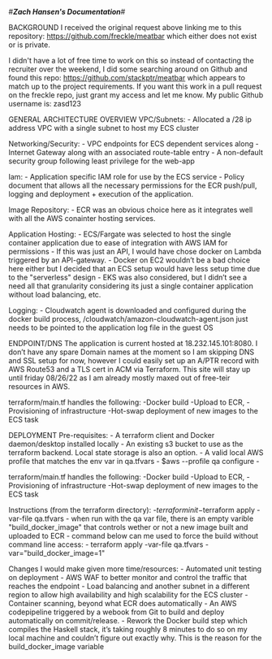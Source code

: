 #*****Zach Hansen's Documentation*****#

BACKGROUND
I received the original request above linking me to this repository: https://github.com/freckle/meatbar which either does not exist or is private. 

I didn't have a lot of free time to work on this so instead of contacting the recruiter over the weekend, I did some searching around on Github and found this repo: https://github.com/stackptr/meatbar which appears to match up to the project requirements.  If you want this work in a pull request on the freckle repo, just grant my access and let me know.
My public Github username is: zasd123


GENERAL ARCHITECTURE OVERVIEW
VPC/Subnets:
    - Allocated a /28 ip address VPC with a single subnet to host my ECS cluster

Networking/Security: 
    - VPC endpoints for ECS dependent services along 
    - Internet Gateway along with an associated route-table entry
    - A non-default security group following least privilege for the web-app

Iam:
    - Application specific IAM role for use by the ECS service 
    - Policy document that allows all the necessary permissions for the ECR push/pull, logging and deployment + execution of the application.

Image Repository:
    - ECR was an obvious choice here as it integrates well with all the AWS conainter hosting services. 

Application Hosting:
    - ECS/Fargate was selected to host the single container application due to ease of integration with AWS IAM for permissions 
    - If this was just an API, I would have chose docker on Lambda triggered by an API-gateway.
    - Docker on EC2 wouldn’t be a bad choice here either but I decided that an ECS setup would have less setup time due to the "serverless" design
    - EKS was also considered, but I didn’t see a need all that granularity considering its just a single container application without load balancing, etc.

Logging:
    - Cloudwatch agent is downloaded and configured during the docker build process,  /cloudwatch/amazon-cloudwatch-agent.json just needs to be pointed to the application log file in the guest OS

ENDPOINT/DNS
The application is current hosted at 18.232.145.101:8080. I don’t have any spare Domain names at the moment so I am skipping DNS and SSL setup for now, however I could easily set up an A/PTR record with AWS Route53 and a TLS cert in ACM via Terraform. This site will stay up until friday 08/26/22 as I am already mostly maxed out of free-teir resources in AWS.

terraform/main.tf handles the following:
    -Docker build 
    -Upload to ECR, 
    -Provisioning of infrastructure
    -Hot-swap deployment of new images to the ECS task 

DEPLOYMENT
Pre-requisites:
    - A terraform client and Docker daemon/desktop installed locally
    - An existing s3 bucket to use as the terraform backend. Local state storage is also an option. 
    - A valid local AWS profile that matches the env var in qa.tfvars
        - $aws --profile qa configure 
        - <enter access key and secret>

terraform/main.tf handles the following:
    -Docker build 
    -Upload to ECR, 
    -Provisioning of infrastructure
    -Hot-swap deployment of new images to the ECS task 

Instructions (from the terraform directory):
    -$terraform init
    -$terraform apply -var-file qa.tfvars
        - when run with the qa var file, there is an empty varible "build_docker_image" that controls wether or not a new image built and uploaded to ECR
        - command below can me used to force the build without command line access:
            - terraform apply -var-file qa.tfvars -var="build_docker_image=1"

Changes I would make given more time/resources:
    - Automated unit testing on deployment 
    - AWS WAF to better monitor and control the traffic that reaches the endpoint
    - Load balancing and another subnet in a different region to allow high availability and high scalability for the ECS cluster
    - Container scanning, beyond what ECR does automatically
    - An AWS codepipeline triggered by a webook from Git to build and deploy automatically on commit/release.
    - Rework the Docker build step which compiles the Haskell stack, it’s taking roughly 8 minutes to do so on my local machine and couldn’t figure out exactly why.  This is the reason for the build_docker_image variable
